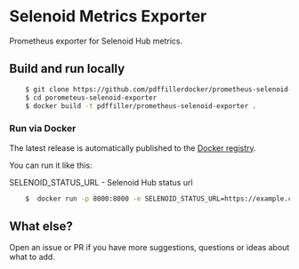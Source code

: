 # Selenoid Metrics Exporter

Prometheus exporter for Selenoid Hub  metrics.

## Build and run locally

```sh
    $ git clone https://github.com/pdffillerdocker/prometheus-selenoid-exporter.git
    $ cd porometeus-selenoid-exporter
    $ docker build -t pdffiller/prometheus-selenoid-exporter .
```

### Run via Docker

The latest release is automatically published to the [Docker registry](https://hub.docker.com/r/pdffiller/prometheus-selenoid-exporter/).

You can run it like this:

SELENOID_STATUS_URL - Selenoid Hub status url

```sh
    $  docker run -p 8000:8000 -e SELENOID_STATUS_URL=https://example.com/status pdffiller/prometheus-selenoid-exporter
```

## What else?

Open an issue or PR if you have more suggestions, questions or ideas about what to add.
